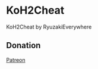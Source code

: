 # KoH2Cheat
KoH2Cheat by RyuzakiEverywhere

## Donation 

[Patreon](https://patreon.com/ryuzakieverywhereofficial)

